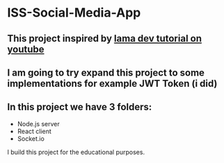 # ISS-Social-Media-App

## This project inspired by [lama dev tutorial on youtube](https://www.youtube.com/playlist?list=PLj-4DlPRT48lXaz5YLvbLC38m25W9Kmqy) ##

## I am going to try expand this project to some implementations for example JWT Token (i did) ##

## In this project we have 3 folders: ##
* Node.js server 
* React client
* Socket.io

I build this project for the educational purposes.
